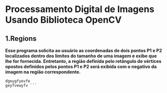 # **Processamento Digital de Imagens Usando Biblioteca OpenCV** 



  
## **1.Regions**
**Esse programa solicita ao usuário as coordenadas de dois pontos P1 e P2 localizados dentro dos limites do tamanho de uma imagem e exibe que lhe for fornecida. Entretanto, a região definida pelo retângulo de vértices opostos definidos pelos pontos P1 e P2 será exibida com o negativo da imagem na região correspondente.**



``` sdhjvdejvdj
dgeygfyevfe
geyfvewyfv ```
